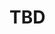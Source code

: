<!-- TITLE: Category: T Series ThinkPads -->
<!-- SUBTITLE: Category page listing all T series ThinkPad laptops. -->

# TBD